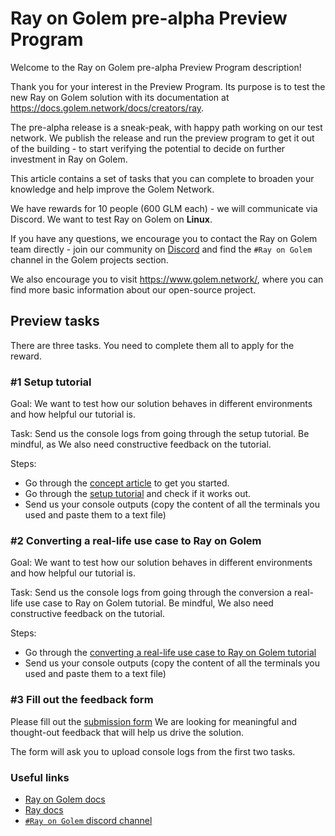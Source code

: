# Ray on Golem pre-alpha Preview Program

Welcome to the Ray on Golem pre-alpha Preview Program description!

Thank you for your interest in the Preview Program. 
Its purpose is to test the new Ray on Golem solution with its documentation at https://docs.golem.network/docs/creators/ray.

The pre-alpha release is a sneak-peak, with happy path working on our test network. We publish the release and run the preview program 
to get it out of the building - to start verifying the potential to decide on further investment in Ray on Golem. 

This article contains a set of tasks that you can complete to broaden your knowledge and help improve the Golem Network.

We have rewards for 10 people (600 GLM each) - we will communicate via Discord.
We want to test Ray on Golem on **Linux**.

If you have any questions, we encourage you to contact the Ray on Golem team directly - join our community on [Discord](https://chat.golem.network) and find the `#Ray on Golem` channel in the Golem projects section.

We also encourage you to visit https://www.golem.network/, where you can find more basic information about our open-source project.

## Preview tasks

There are three tasks. You need to complete them all to apply for the reward.

### #1 Setup tutorial

Goal: We want to test how our solution behaves in different environments and how helpful our tutorial is.

Task: Send us the console logs from going through the setup tutorial. Be mindful, as We also need constructive feedback on the tutorial.

Steps:
- Go through the [concept article](https://docs.golem.network/docs/creators/ray/concept) to get you started.
- Go through the [setup tutorial](https://docs.golem.network/docs/creators/ray/setup-tutorial) and check if it works out.
- Send us your console outputs (copy the content of all the terminals you used and paste them to a text file)


### #2 Converting a real-life use case to Ray on Golem

Goal: We want to test how our solution behaves in different environments and how helpful our tutorial is.

Task: Send us the console logs from going through the conversion a real-life use case to Ray on Golem tutorial. Be mindful, We also need constructive feedback on the tutorial.

Steps:
- Go through the [converting a real-life use case to Ray on Golem tutorial](https://docs.golem.network/docs/creators/ray/conversion-to-ray-on-golem-tutorial)
- Send us your console outputs (copy the content of all the terminals you used and paste them to a text file)

 
### #3 Fill out the feedback form  

Please fill out the [submission form](https://qkjx8blh5hm.typeform.com/to/GtaCVz0b)
We are looking for meaningful and thought-out feedback that will help us drive the solution.

The form will ask you to upload console logs from the first two tasks.

### Useful links

- [Ray on Golem docs](https://golem-docs-git-mateusz-ray-on-golem-pre-alpha-golem.vercel.app/docs/creators/ray)
- [Ray docs](https://docs.ray.io)
- [`#Ray on Golem` discord channel](https://chat.golem.network/) 
